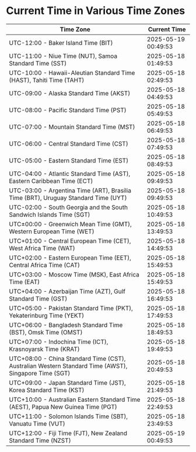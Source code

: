# Current Time in Various Time Zones

| Time Zone | Current Time |
|-----------|--------------|
| UTC-12:00 - Baker Island Time (BIT) | 2025-05-19 00:49:53 |
| UTC-11:00 - Niue Time (NUT), Samoa Standard Time (SST) | 2025-05-18 01:49:53 |
| UTC-10:00 - Hawaii-Aleutian Standard Time (HAST), Tahiti Time (TAHT) | 2025-05-18 02:49:53 |
| UTC-09:00 - Alaska Standard Time (AKST) | 2025-05-18 04:49:53 |
| UTC-08:00 - Pacific Standard Time (PST) | 2025-05-18 05:49:53 |
| UTC-07:00 - Mountain Standard Time (MST) | 2025-05-18 06:49:53 |
| UTC-06:00 - Central Standard Time (CST) | 2025-05-18 07:49:53 |
| UTC-05:00 - Eastern Standard Time (EST) | 2025-05-18 08:49:53 |
| UTC-04:00 - Atlantic Standard Time (AST), Eastern Caribbean Time (ECT) | 2025-05-18 09:49:53 |
| UTC-03:00 - Argentina Time (ART), Brasília Time (BRT), Uruguay Standard Time (UYT) | 2025-05-18 09:49:53 |
| UTC-02:00 - South Georgia and the South Sandwich Islands Time (SGT) | 2025-05-18 10:49:53 |
| UTC±00:00 - Greenwich Mean Time (GMT), Western European Time (WET) | 2025-05-18 13:49:53 |
| UTC+01:00 - Central European Time (CET), West Africa Time (WAT) | 2025-05-18 14:49:53 |
| UTC+02:00 - Eastern European Time (EET), Central Africa Time (CAT) | 2025-05-18 15:49:53 |
| UTC+03:00 - Moscow Time (MSK), East Africa Time (EAT) | 2025-05-18 15:49:53 |
| UTC+04:00 - Azerbaijan Time (AZT), Gulf Standard Time (GST) | 2025-05-18 16:49:53 |
| UTC+05:00 - Pakistan Standard Time (PKT), Yekaterinburg Time (YEKT) | 2025-05-18 17:49:53 |
| UTC+06:00 - Bangladesh Standard Time (BST), Omsk Time (OMST) | 2025-05-18 18:49:53 |
| UTC+07:00 - Indochina Time (ICT), Krasnoyarsk Time (KRAT) | 2025-05-18 19:49:53 |
| UTC+08:00 - China Standard Time (CST), Australian Western Standard Time (AWST), Singapore Time (SGT) | 2025-05-18 20:49:53 |
| UTC+09:00 - Japan Standard Time (JST), Korea Standard Time (KST) | 2025-05-18 21:49:53 |
| UTC+10:00 - Australian Eastern Standard Time (AEST), Papua New Guinea Time (PGT) | 2025-05-18 22:49:53 |
| UTC+11:00 - Solomon Islands Time (SBT), Vanuatu Time (VUT) | 2025-05-18 23:49:53 |
| UTC+12:00 - Fiji Time (FJT), New Zealand Standard Time (NZST) | 2025-05-19 00:49:53 |
